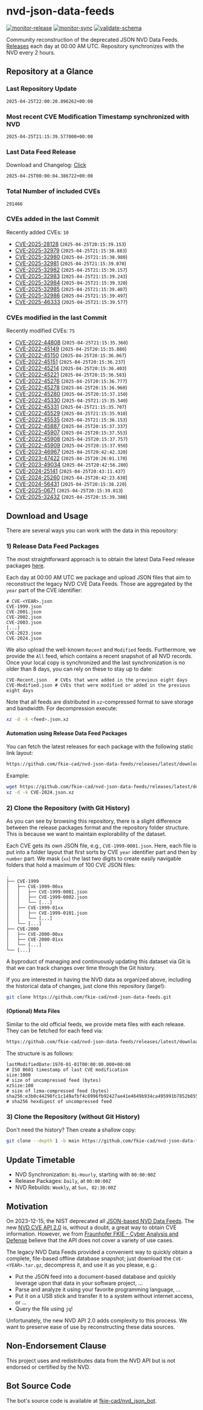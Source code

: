 # nvd-json-data-feeds

[![monitor-release](https://github.com/fkie-cad/nvd-json-data-feeds/actions/workflows/monitor_release.yml/badge.svg)](https://github.com/fkie-cad/nvd-json-data-feeds/actions/workflows/monitor_release.yml)
[![monitor-sync](https://github.com/fkie-cad/nvd-json-data-feeds/actions/workflows/monitor_sync.yml/badge.svg)](https://github.com/fkie-cad/nvd-json-data-feeds/actions/workflows/monitor_sync.yml)
[![validate-schema](https://github.com/fkie-cad/nvd-json-data-feeds/actions/workflows/validate_schema.yml/badge.svg)](https://github.com/fkie-cad/nvd-json-data-feeds/actions/workflows/validate_schema.yml)

Community reconstruction of the deprecated JSON NVD Data Feeds.
[Releases](https://github.com/fkie-cad/nvd-json-data-feeds/releases/latest) each day at 00:00 AM UTC.
Repository synchronizes with the NVD every 2 hours.

## Repository at a Glance

### Last Repository Update

```plain
2025-04-25T22:00:20.896262+00:00
```

### Most recent CVE Modification Timestamp synchronized with NVD

```plain
2025-04-25T21:15:39.577000+00:00
```

### Last Data Feed Release

Download and Changelog: [Click](https://github.com/fkie-cad/nvd-json-data-feeds/releases/latest)

```plain
2025-04-25T00:00:04.386722+00:00
```

### Total Number of included CVEs

```plain
291466
```

### CVEs added in the last Commit

Recently added CVEs: `10`

- [CVE-2025-28128](CVE-2025/CVE-2025-281xx/CVE-2025-28128.json) (`2025-04-25T20:15:39.153`)
- [CVE-2025-32979](CVE-2025/CVE-2025-329xx/CVE-2025-32979.json) (`2025-04-25T21:15:38.883`)
- [CVE-2025-32980](CVE-2025/CVE-2025-329xx/CVE-2025-32980.json) (`2025-04-25T21:15:38.980`)
- [CVE-2025-32981](CVE-2025/CVE-2025-329xx/CVE-2025-32981.json) (`2025-04-25T21:15:39.070`)
- [CVE-2025-32982](CVE-2025/CVE-2025-329xx/CVE-2025-32982.json) (`2025-04-25T21:15:39.157`)
- [CVE-2025-32983](CVE-2025/CVE-2025-329xx/CVE-2025-32983.json) (`2025-04-25T21:15:39.243`)
- [CVE-2025-32984](CVE-2025/CVE-2025-329xx/CVE-2025-32984.json) (`2025-04-25T21:15:39.320`)
- [CVE-2025-32985](CVE-2025/CVE-2025-329xx/CVE-2025-32985.json) (`2025-04-25T21:15:39.407`)
- [CVE-2025-32986](CVE-2025/CVE-2025-329xx/CVE-2025-32986.json) (`2025-04-25T21:15:39.497`)
- [CVE-2025-46333](CVE-2025/CVE-2025-463xx/CVE-2025-46333.json) (`2025-04-25T21:15:39.577`)


### CVEs modified in the last Commit

Recently modified CVEs: `75`

- [CVE-2022-44808](CVE-2022/CVE-2022-448xx/CVE-2022-44808.json) (`2025-04-25T21:15:35.360`)
- [CVE-2022-45149](CVE-2022/CVE-2022-451xx/CVE-2022-45149.json) (`2025-04-25T20:15:35.880`)
- [CVE-2022-45150](CVE-2022/CVE-2022-451xx/CVE-2022-45150.json) (`2025-04-25T20:15:36.067`)
- [CVE-2022-45151](CVE-2022/CVE-2022-451xx/CVE-2022-45151.json) (`2025-04-25T20:15:36.237`)
- [CVE-2022-45214](CVE-2022/CVE-2022-452xx/CVE-2022-45214.json) (`2025-04-25T20:15:36.403`)
- [CVE-2022-45221](CVE-2022/CVE-2022-452xx/CVE-2022-45221.json) (`2025-04-25T20:15:36.583`)
- [CVE-2022-45276](CVE-2022/CVE-2022-452xx/CVE-2022-45276.json) (`2025-04-25T20:15:36.777`)
- [CVE-2022-45278](CVE-2022/CVE-2022-452xx/CVE-2022-45278.json) (`2025-04-25T20:15:36.960`)
- [CVE-2022-45280](CVE-2022/CVE-2022-452xx/CVE-2022-45280.json) (`2025-04-25T20:15:37.150`)
- [CVE-2022-45330](CVE-2022/CVE-2022-453xx/CVE-2022-45330.json) (`2025-04-25T21:15:35.540`)
- [CVE-2022-45331](CVE-2022/CVE-2022-453xx/CVE-2022-45331.json) (`2025-04-25T21:15:35.707`)
- [CVE-2022-45529](CVE-2022/CVE-2022-455xx/CVE-2022-45529.json) (`2025-04-25T21:15:35.910`)
- [CVE-2022-45535](CVE-2022/CVE-2022-455xx/CVE-2022-45535.json) (`2025-04-25T21:15:36.153`)
- [CVE-2022-45887](CVE-2022/CVE-2022-458xx/CVE-2022-45887.json) (`2025-04-25T20:15:37.337`)
- [CVE-2022-45907](CVE-2022/CVE-2022-459xx/CVE-2022-45907.json) (`2025-04-25T20:15:37.553`)
- [CVE-2022-45908](CVE-2022/CVE-2022-459xx/CVE-2022-45908.json) (`2025-04-25T20:15:37.757`)
- [CVE-2022-45909](CVE-2022/CVE-2022-459xx/CVE-2022-45909.json) (`2025-04-25T20:15:37.950`)
- [CVE-2023-46967](CVE-2023/CVE-2023-469xx/CVE-2023-46967.json) (`2025-04-25T20:42:42.320`)
- [CVE-2023-47422](CVE-2023/CVE-2023-474xx/CVE-2023-47422.json) (`2025-04-25T20:26:01.170`)
- [CVE-2023-49034](CVE-2023/CVE-2023-490xx/CVE-2023-49034.json) (`2025-04-25T20:42:56.280`)
- [CVE-2024-25141](CVE-2024/CVE-2024-251xx/CVE-2024-25141.json) (`2025-04-25T20:43:11.437`)
- [CVE-2024-25260](CVE-2024/CVE-2024-252xx/CVE-2024-25260.json) (`2025-04-25T20:42:23.630`)
- [CVE-2024-56431](CVE-2024/CVE-2024-564xx/CVE-2024-56431.json) (`2025-04-25T20:15:38.220`)
- [CVE-2025-0671](CVE-2025/CVE-2025-06xx/CVE-2025-0671.json) (`2025-04-25T20:15:39.013`)
- [CVE-2025-32432](CVE-2025/CVE-2025-324xx/CVE-2025-32432.json) (`2025-04-25T20:15:39.380`)


## Download and Usage

There are several ways you can work with the data in this repository:

### 1) Release Data Feed Packages

The most straightforward approach is to obtain the latest Data Feed release packages [here](https://github.com/fkie-cad/nvd-json-data-feeds/releases/latest).

Each day at 00:00 AM UTC we package and upload JSON files that aim to reconstruct the legacy NVD CVE Data Feeds.
Those are aggregated by the `year` part of the CVE identifier:

```
# CVE-<YEAR>.json
CVE-1999.json
CVE-2001.json
CVE-2002.json
CVE-2003.json
[...]
CVE-2023.json
CVE-2024.json
```

We also upload the well-known `Recent` and `Modified` feeds.
Furthermore, we provide the `All` feed, which contains a recent snapshot of all NVD records.
Once your local copy is synchronized and the last synchronization is no older than 8 days, you can rely on these to stay up to date:

```plain
CVE-Recent.json   # CVEs that were added in the previous eight days
CVE-Modified.json # CVEs that were modified or added in the previous eight days
```

Note that all feeds are distributed in `xz`-compressed format to save storage and bandwidth.
For decompression execute:

```sh
xz -d -k <feed>.json.xz
```

#### Automation using Release Data Feed Packages

You can fetch the latest releases for each package with the following static link layout:

```sh
https://github.com/fkie-cad/nvd-json-data-feeds/releases/latest/download/CVE-<YEAR>.json.xz
```

Example:

```sh
wget https://github.com/fkie-cad/nvd-json-data-feeds/releases/latest/download/CVE-2024.json.xz
xz -d -k CVE-2024.json.xz
```

### 2) Clone the Repository (with Git History)

As you can see by browsing this repository, there is a slight difference between the release packages format and the repository folder structure.
This is because we want to maintain explorability of the dataset.

Each CVE gets its own JSON file, e.g., `CVE-1999-0001.json`.
Here, each file is put into a folder layout that first sorts by CVE `year` identifier part and then by `number` part.
We mask (`xx`) the last two digits to create easily navigable folders that hold a maximum of 100 CVE JSON files:

```plain
.
├── CVE-1999
│   ├── CVE-1999-00xx
│   │   ├── CVE-1999-0001.json
│   │   ├── CVE-1999-0002.json
│   │   └── [...]
│   ├── CVE-1999-01xx
│   │   ├── CVE-1999-0101.json
│   │   └── [...]
│   └── [...]
├── CVE-2000
│   ├── CVE-2000-00xx
│   ├── CVE-2000-01xx
│   └── [...]
└── [...]
```

A byproduct of managing and continuously updating this dataset via Git is that we can track changes over time through the Git history.

If you are interested in having the NVD data as organized above, including the historical data of changes, just clone this repository (large!):

```sh
git clone https://github.com/fkie-cad/nvd-json-data-feeds.git
```

#### (Optional) Meta Files

Similar to the old official feeds, we provide meta files with each release. They can be fetched for each feed via:

```sh
https://github.com/fkie-cad/nvd-json-data-feeds/releases/latest/download/CVE-<YEAR>.meta
```

The structure is as follows:

```plain
lastModifiedDate:1970-01-01T00:00:00.000+00:00                          # ISO 8601 timestamp of last CVE modification
size:1000                                                               # size of uncompressed feed (bytes)
xzSize:100                                                              # size of lzma-compressed feed (bytes)
sha256:e3b0c44298fc1c149afbf4c8996fb92427ae41e4649b934ca495991b7852b855 # sha256 hexdigest of uncompressed feed
```

### 3) Clone the Repository (without Git History)

Don't need the history? Then create a shallow copy:

```sh
git clone --depth 1 -b main https://github.com/fkie-cad/nvd-json-data-feeds.git
```


## Update Timetable

* NVD Synchronization: `Bi-Hourly`, starting with `00:00:00Z`
* Release Packages: `Daily`, at `00:00:00Z`
* NVD Rebuilds: `Weekly`, at `Sun, 02:30:00Z`


## Motivation

On 2023-12-15, the NIST deprecated all [JSON-based NVD Data Feeds](https://nvd.nist.gov/vuln/data-feeds#divRetirementBanner-1).
The new [NVD CVE API 2.0](https://nvd.nist.gov/developers/vulnerabilities) is, without a doubt, a great way to obtain CVE information.
However, we from [Fraunhofer FKIE - Cyber Analysis and Defense](https://www.fkie.fraunhofer.de/en/departments/cad.html) believe that the API does not cover a variety of use cases.

The legacy NVD Data Feeds provided a convenient way to quickly obtain a complete, file-based offline database snapshot; just download the `CVE-<YEAR>.tar.gz`, decompress it, and use it as you please, e.g.:

- Put the JSON feed into a document-based database and quickly leverage upon that data in your software project, ...
- Parse and analyze it using your favorite programming language, ...
- Put it on a USB stick and transfer it to a system without internet access, or ...
- Query the file using `jq`!

Unfortunately, the new NVD API 2.0 adds complexity to this process.
We want to preserve ease of use by reconstructing these data sources.

## Non-Endorsement Clause

This project uses and redistributes data from the NVD API but is not endorsed or certified by the NVD.

## Bot Source Code

The bot's source code is available at [fkie-cad/nvd\_json\_bot](https://github.com/fkie-cad/nvd_json_bot).